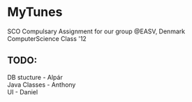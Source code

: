 MyTunes
=======

SCO Compulsary Assignment for our group @EASV, Denmark ComputerScience Class '12

## TODO:
DB stucture - Alpár<br />
Java Classes - Anthony<br />
UI - Daniel<br />
